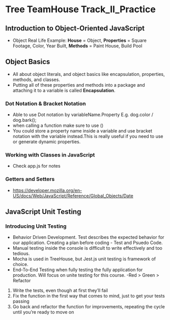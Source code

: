 # Tree TeamHouse Track_II_Practice

## Introduction to Object-Oriented JavaScript

- Object Real Life Example: **House** = Object, **Properties** = Square Footage, Color, Year Built, **Methods** = Paint House, Build Pool

## Object Basics

- All about object literals, and object basics like encapsulation, properties, methods, and classes.
- Putting all of these properties and methods into a package and attaching it to a variable is called **Encapsulation**.

### Dot Notation & Bracket Notation

- Able to use Dot notation by variableName.Property E.g. dog.color / dog.bark();
- when calling a function make sure to use ()
- You could store a property name inside a variable and use bracket notation with the variable instead.This is really useful if you need to use or generate dynamic properties.

### Working with Classes in JavaScript

- Check app.js for notes

### Getters and Setters

- https://developer.mozilla.org/en-US/docs/Web/JavaScript/Reference/Global_Objects/Date

## JavaScript Unit Testing

### Introducing Unit Testing

- Behavior Driven Development. Test describes the expected behavior for our application. Creating a plan before coding - Test and Psuedo Code.
- Manual testing inside the console is difficult to write effectively and too tedious.
- Mocha is used in TreeHouse, but Jest.js unit testing is framework of choice.
- End-To-End Testing when fully testing the fully application for production. Will focus on unite testing for this course.
  -Red > Green > Refactor

1. Write the tests, even though at first they’ll fail
2. Fix the function in the first way that comes to mind, just to get your tests passing
3. Go back and refactor the function for improvements, repeating the cycle until you’re ready to move on
